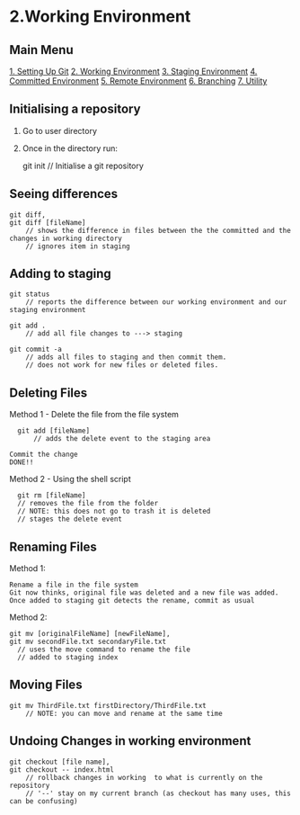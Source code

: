 
2.Working Environment
=====================     

## Main Menu
[1. Setting Up Git](01-SettingUpGit.md)
[2. Working Environment](02-WorkingEnvironment.md)
[3. Staging Environment](03-StagingEnvironment.md)
[4. Committed Environment](04-CommittedEnvironment.md)
[5. Remote Environment](05-RemoteEnvironment.md)
[6. Branching](06-Branching.md)
[7. Utility](07-Utility.md)                                                                                      

## Initialising a repository

1) Go to user directory
2) Once in the directory run: 
	
	git init    // Initialise a git repository


## Seeing differences

	git diff, 
	git diff [fileName]
		// shows the difference in files between the the committed and the changes in working directory
		// ignores item in staging


## Adding to staging

	git status
		// reports the difference between our working environment and our staging environment

	git add .
		// add all file changes to ---> staging

	git commit -a
		// adds all files to staging and then commit them.
		// does not work for new files or deleted files.	


Deleting Files
--------------

  Method 1 - Delete the file from the file system

	  git add [fileName]
		  // adds the delete event to the staging area
      
    Commit the change
    DONE!!

 
  Method 2 - Using the shell script

	  git rm [fileName]
      // removes the file from the folder
      // NOTE: this does not go to trash it is deleted
      // stages the delete event 


## Renaming Files

  Method 1:

    Rename a file in the file system
    Git now thinks, original file was deleted and a new file was added.
    Once added to staging git detects the rename, commit as usual 

  Method 2:
  
    git mv [originalFileName] [newFileName],
    git mv secondFile.txt secondaryFile.txt
      // uses the move command to rename the file
      // added to staging index


## Moving Files

	git mv ThirdFile.txt firstDirectory/ThirdFile.txt
		// NOTE: you can move and rename at the same time



## Undoing Changes in working environment
	
	git checkout [file name],
	git checkout -- index.html
		// rollback changes in working  to what is currently on the repository
		// '--' stay on my current branch (as checkout has many uses, this can be confusing)

